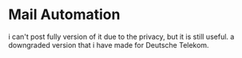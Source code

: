 # Mail Automation
 i can't post fully version of it due to the privacy, but it is still useful. a downgraded version that i have made for Deutsche Telekom.
